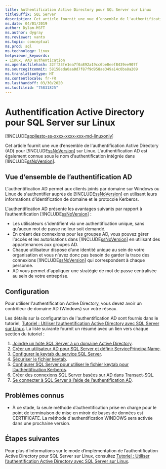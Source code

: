```yaml
---
title: Authentification Active Directory pour SQL Server sur Linux
titleSuffix: SQL Server
description: Cet article fournit une vue d’ensemble de l'authentification Active Directory pour SQL Server sur Linux.
ms.date: 04/01/2019
author: Dylan-MSFT
ms.author: dygray
ms.reviewer: vanto
ms.topic: conceptual
ms.prod: sql
ms.technology: linux
helpviewer_keywords:
- Linux, AAD authentication
ms.openlocfilehash: 32ff23fe1ea7f0a892a19cc6be0eef8439ee907f
ms.sourcegitcommit: 58158eda0aa0d7f87f9d958ae349a14c0ba8a209
ms.translationtype: HT
ms.contentlocale: fr-FR
ms.lasthandoff: 03/30/2020
ms.locfileid: "75831825"
---
```

# <a name="active-directory-authentication-for-sql-server-on-linux"></a>Authentification Active Directory pour SQL Server sur Linux

[!INCLUDE[appliesto-ss-xxxx-xxxx-xxx-md-linuxonly](../includes/appliesto-ss-xxxx-xxxx-xxx-md-linuxonly.md)]

Cet article fournit une vue d’ensemble de l'authentification Active Directory (AD) pour [!INCLUDE[ssNoVersion](../includes/ssnoversion-md.md)] sur Linux. L'authentification AD est également connue sous le nom d'authentification intégrée dans [!INCLUDE[ssNoVersion](../includes/ssnoversion-md.md)].

## <a name="ad-authentication-overview"></a>Vue d’ensemble de l’authentification AD

L'authentification AD permet aux clients joints par domaine sur Windows ou Linux de s'authentifier auprès de [!INCLUDE[ssNoVersion](../includes/ssnoversion-md.md)] en utilisant leurs informations d'identification de domaine et le protocole Kerberos.

L'authentification AD présente les avantages suivants par rapport à l’authentification [!INCLUDE[ssNoVersion](../includes/ssnoversion-md.md)] :

- Les utilisateurs s'identifient via une authentification unique, sans qu’aucun mot de passe ne leur soit demandé.
- En créant des connexions pour les groupes AD, vous pouvez gérer l'accès et les autorisations dans [!INCLUDE[ssNoVersion](../includes/ssnoversion-md.md)] en utilisant des appartenances aux groupes AD.  
- Chaque utilisateur dispose d’une identité unique au sein de votre organisation et vous n'avez donc pas besoin de garder la trace des connexions [!INCLUDE[ssNoVersion](../includes/ssnoversion-md.md)] qui correspondent à chaque personne.   
- AD vous permet d'appliquer une stratégie de mot de passe centralisée au sein de votre entreprise.

## <a name="configuration-steps"></a>Configuration

Pour utiliser l'authentification Active Directory, vous devez avoir un contrôleur de domaine AD (Windows) sur votre réseau.

Les détails sur la configuration de l'authentification AD sont fournis dans le tutoriel, [Tutoriel : Utiliser l’authentification Active Directory avec SQL Server sur Linux](sql-server-linux-active-directory-authentication.md). La liste suivante fournit un résumé avec un lien vers chaque section du tutoriel :

1. [Joindre un hôte SQL Server à un domaine Active Directory](sql-server-linux-active-directory-join-domain.md).
1. [Créer un utilisateur AD pour SQL Server et définir ServicePrincipalName](sql-server-linux-active-directory-authentication.md#createuser).
1. [Configurer le keytab du service SQL Server](sql-server-linux-active-directory-authentication.md#configurekeytab).
1. [Sécuriser le fichier keytab](sql-server-linux-active-directory-authentication.md#configurekeytab).
1. [Configurer SQL Server pour utiliser le fichier keytab pour l’authentification Kerberos](sql-server-linux-active-directory-authentication.md#configurekeytab).
1. [Créer des connexions SQL Server basées sur AD dans Transact-SQL](sql-server-linux-active-directory-authentication.md#createsqllogins).
1. [Se connecter à SQL Server à l’aide de l’authentification AD](sql-server-linux-active-directory-authentication.md#connect).

## <a name="known-issues"></a>Problèmes connus

- À ce stade, la seule méthode d’authentification prise en charge pour le point de terminaison de mise en miroir de bases de données est CERTIFICATE. La méthode d'authentification WINDOWS sera activée dans une prochaine version.

## <a name="next-steps"></a>Étapes suivantes

Pour plus d’informations sur le mode d’implémentation de l’authentification Active Directory pour SQL Server sur Linux, consultez [Tutoriel : Utiliser l’authentification Active Directory avec SQL Server sur Linux](sql-server-linux-active-directory-authentication.md).

